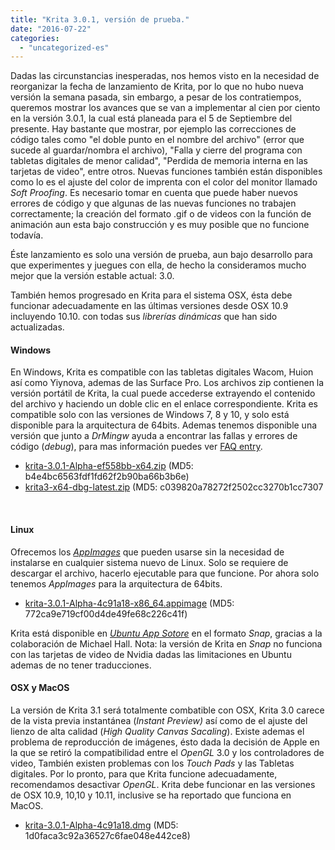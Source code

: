 ```yaml
---
title: "Krita 3.0.1, versión de prueba."
date: "2016-07-22"
categories: 
  - "uncategorized-es"
---
```


Dadas las circunstancias inesperadas, nos hemos visto en la necesidad de reorganizar la fecha de lanzamiento de Krita, por lo que no hubo nueva versión la semana pasada, sin embargo, a pesar de los contratiempos, queremos mostrar los avances que se van a implementar al cien por ciento en la versión 3.0.1, la cual está planeada para el 5 de Septiembre del presente. Hay bastante que mostrar, por ejemplo las correcciones de código tales como "el doble punto en el nombre del archivo" (error que sucede al guardar/nombra el archivo), "Falla y cierre del programa con tabletas digitales de menor calidad", "Perdida de memoria interna en las tarjetas de video", entre otros. Nuevas funciones también están disponibles como lo es el ajuste del color de imprenta con el color del monitor llamado _Soft Proofing_. Es necesario tomar en cuenta que puede haber nuevos errores de código y que algunas de las nuevas funciones no trabajen correctamente; la creación del formato .gif o de videos con la función de animación aun esta bajo construcción y es muy posible que no funcione todavía.

Éste lanzamiento es solo una versión de prueba, aun bajo desarrollo para que experimentes y juegues con ella, de hecho la consideramos mucho mejor que la versión estable actual: 3.0.

También hemos progresado en Krita para el sistema OSX, ésta debe funcionar adecuadamente en las últimas versiones desde OSX 10.9 incluyendo 10.10. con todas sus _librerías dinámicas_ que han sido actualizadas.

#### Windows

En Windows, Krita es compatible con las tabletas digitales Wacom, Huion así como Yiynova, ademas de las Surface Pro. Los archivos zip contienen la versión portátil de Krita, la cual puede accederse extrayendo el contenido del archivo y haciendo un doble clic en el enlace correspondiente. Krita es compatible solo con las versiones de Windows 7, 8 y 10, y solo está disponible para la arquitectura de 64bits. Ademas tenemos disponible una versión que junto a _DrMingw_ ayuda a encontrar las fallas y errores de código (_debug_), para mas información puedes ver [FAQ entry](https://docs.krita.org/KritaFAQ#How_can_I_produce_a_backtrace_on_Windows.3F).

- [krita-3.0.1-Alpha-ef558bb-x64.zip](http://files.kde.org/krita/3/windows/devbuilds/krita-3.0.1-Alpha-ef558bb-x64.zip) (MD5: b4e4bc6563fdf1fd62f2b90ba66b3b6e)
- [krita3-x64-dbg-latest.zip](http://files.kde.org/krita/3/windows/debugbuilds/krita3-x64-dbg-latest.zip) (MD5: c039820a78272f2502cc3270b1cc7307

 

#### Linux

Ofrecemos los _[AppImages](http://appimage.org/)_ que pueden usarse sin la necesidad de instalarse en cualquier sistema nuevo de Linux. Solo se requiere de descargar el archivo, hacerlo ejecutable para que funcione. Por ahora solo tenemos _AppImages_ para la arquitectura de 64bits.

- [krita-3.0.1-Alpha-4c91a18-x86\_64.appimage](http://files.kde.org/krita/3/linux/devbuilds/krita-3.0.1-Alpha-4c91a18-x86_64.appimage) (MD5: 772ca9e719cf00d4de49fe68c226c41f)

Krita está disponible en _[Ubuntu App Sotore](https://uappexplorer.com/app/krita.krita)_ en el formato _Snap_, gracias a la colaboración de Michael Hall. Nota: la versión de Krita en _Snap_ no funciona con las tarjetas de video de Nvidia dadas las limitaciones en Ubuntu ademas de no tener traducciones.

#### OSX y MacOS

La versión de Krita 3.1 será totalmente combatible con OSX, Krita 3.0 carece de la vista previa instantánea (_Instant Preview)_ así como de el ajuste del lienzo de alta calidad (_High Quality Canvas Sacaling_). Existe ademas el problema de reproducción de imágenes, ésto dada la decisión de Apple en la que se retiró la compatibilidad entre el _OpenGL_ 3.0 y los controladores de video, También existen problemas con los _Touch Pads_ y las Tabletas digitales. Por lo pronto, para que Krita funcione adecuadamente, recomendamos desactivar _OpenGL_. Krita debe funcionar en las versiones de OSX 10.9, 10,10 y 10.11, inclusive se ha reportado que funciona en MacOS.

- [krita-3.0.1-Alpha-4c91a18.dmg](http://files.kde.org/krita/3/osx/devbuilds/krita-3.0.1-Alpha-4c91a18.dmg) (MD5: 1d0faca3c92a36527c6fae048e442ce8)
